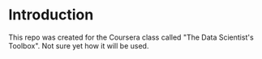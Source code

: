 # Introduction

This repo was created for the Coursera class called "The Data Scientist's Toolbox".  Not sure yet how it will be used.

